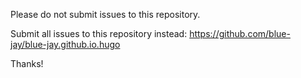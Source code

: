 Please do not submit issues to this repository.

Submit all issues to this repository instead:
https://github.com/blue-jay/blue-jay.github.io.hugo

Thanks!